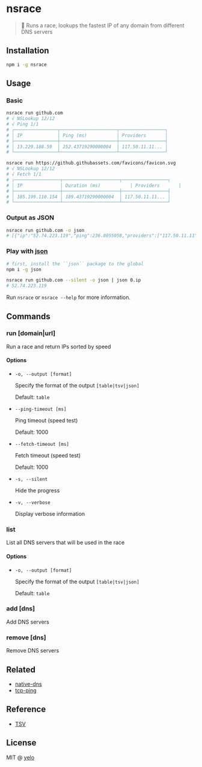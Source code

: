 # nsrace
> :runner: Runs a race, lookups the fastest IP of any domain from different DNS servers

## Installation
```bash
npm i -g nsrace
```

## Usage
### Basic
```bash
nsrace run github.com
# √ NSLookup 12/12
# √ Ping 1/1
# ┌────────────────┬─────────────────────┬─────────────────┐
# │ IP             │ Ping (ms)           │ Providers       │
# ├────────────────┼─────────────────────┼─────────────────┤
# │ 13.229.188.59  │ 252.43719290000004  │ 117.50.11.11... │
# └────────────────┴─────────────────────┴─────────────────┘
```

```bash
nsrace run https://github.githubassets.com/favicons/favicon.svg
# √ NSLookup 12/12
# √ Fetch 1/1
# ┌─────────────────┬─────────────────────┬─────────────────┐
# │ IP              │ Duration (ms)           │ Providers       │
# ├─────────────────┼─────────────────────┼─────────────────┤
# │ 185.199.110.154 │ 189.43719290000004  │ 117.50.11.11... │
# └─────────────────┴─────────────────────┴─────────────────┘
```

### Output as JSON
```bash
nsrace run github.com -o json
# [{"ip":"52.74.223.119","ping":236.8055058,"providers":["117.50.11.11","223.5.5.5","119.29.29.29","180.76.76.76","101.226.4.6","123.125.81.6","101.226.4.6","101.226.4.6","1.2.4.8","8.8.8.8","1.1.1.1","208.67.222.222"]}]
```

### Play with [json](https://npm.im/json)
```bash
# first, install the ``json`` package to the global
npm i -g json

nsrace run github.com --silent -o json | json 0.ip
# 52.74.223.119
```

Run ``nsrace`` or ``nsrace --help`` for more information.

## Commands
### run [domain|url]
Run a race and return IPs sorted by speed

#### Options
- ``-o, --output [format]``

  Specify the format of the output ``[table|tsv|json]``

  Default: ``table``

- ``--ping-timeout [ms]``

  Ping timeout (speed test)

  Default: 1000

- ``--fetch-timeout [ms]``

  Fetch timeout (speed test)

  Default: 1000

- ``-s, --silent``

  Hide the progress

- ``-v, --verbose``

  Display verbose information


### list
List all DNS servers that will be used in the race

#### Options
- ``-o, --output [format]``

  Specify the format of the output ``[table|tsv|json]``

  Default: ``table``


### add [dns]
Add DNS servers

### remove [dns]
Remove DNS servers


## Related
- [native-dns](https://npm.im/native-dns)
- [tcp-ping](https://npm.im/tcp-ping)


## Reference
- [TSV](https://docs.microsoft.com/en-us/cli/azure/format-output-azure-cli?view=azure-cli-latest#tsv-output-format)


## License
MIT @ [yelo](https://github.com/imyelo)
